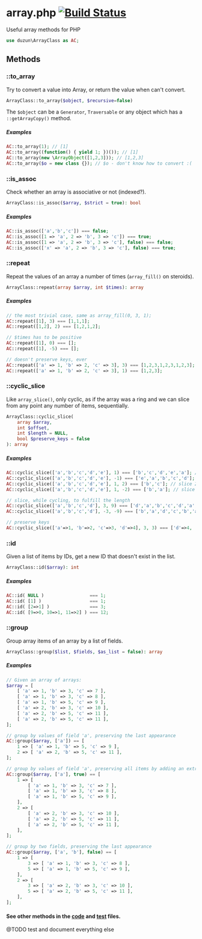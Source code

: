 # array.php [![Build Status](https://travis-ci.org/duzun/array.php.svg?branch=master)](https://travis-ci.org/duzun/array.php)

Useful array methods for PHP

```php
use duzun\ArrayClass as AC;
```

## Methods

### ::to_array

Try to convert a value into Array, or return the value when can't convert.

```php
ArrayClass::to_array($object, $recursive=false)
```

The `$object` can be a `Generator`, `Traversable` or any object which has a `::getArrayCopy()` method.

##### Examples

```php
AC::to_array(1); // [1]
AC::to_array((function() { yield 1; })()); // [1]
AC::to_array(new \ArrayObject([1,2,3])); // [1,2,3]
AC::to_array($o = new class {}); // $o - don't know how to convert :(
```

### ::is_assoc

Check whether an array is associative or not (indexed?).

```php
ArrayClass::is_assoc($array, $strict = true): bool
```

##### Examples

```php
AC::is_assoc(['a','b','c']) === false;
AC::is_assoc([1 => 'a', 2 => 'b', 3 => 'c']) === true;
AC::is_assoc([1 => 'a', 2 => 'b', 3 => 'c'], false) === false;
AC::is_assoc(['x' => 'a', 2 => 'b', 3 => 'c'], false) === true;
```


### ::repeat

Repeat the values of an array a number of times (`array_fill()` on steroids).

```php
ArrayClass::repeat(array $array, int $times): array
```
##### Examples

```php
// the most trivial case, same as array_fill(0, 3, 1);
AC::repeat([1], 3) === [1,1,1];
AC::repeat([1,2], 2) === [1,2,1,2];

// $times has to be positive
AC::repeat([1], 0) === [];
AC::repeat([1], -5) === [];

// doesn't preserve keys, ever
AC::repeat(['a' => 1, 'b' => 2, 'c' => 3], 3) === [1,2,3,1,2,3,1,2,3];
AC::repeat(['a' => 1, 'b' => 2, 'c' => 3], 1) === [1,2,3];
```


### ::cyclic_slice

Like `array_slice()`, only cyclic, as if the array was a ring and we can slice from any point any number of items, sequentially.

```php
ArrayClass::cyclic_slice(
    array $array,
    int $offset,
    int $length = NULL,
    bool $preserve_keys = false
): array
```

##### Examples

```php
AC::cyclic_slice(['a','b','c','d','e'], 1) === ['b','c','d','e','a']; // rotate by 1
AC::cyclic_slice(['a','b','c','d','e'], -1) === ['e','a','b','c','d']; // rotate by -1
AC::cyclic_slice(['a','b','c','d','e'], 1, 2) === ['b','c']; // slice 2 items
AC::cyclic_slice(['a','b','c','d','e'], 1, -2) === ['b','a']; // slice 2 items in reverse

// slice, while cycling, to fulfill the length
AC::cyclic_slice(['a','b','c','d'], 3, 9) === ['d','a','b','c','d','a','b','c','d'];
AC::cyclic_slice(['a','b','c','d'], -3, -9) === ['b','a','d','c','b','a','d','c','b'];

// preserve keys
AC::cyclic_slice(['a'=>1, 'b'=>2, 'c'=>3, 'd'=>4], 3, 3) === ['d'=>4, 'a'=>1, 'b'=>2];
```


### ::id

Given a list of items by IDs, get a new ID that doesn't exist in the list.

```php
ArrayClass::id($array): int
```

##### Examples

```php
AC::id( NULL )                 === 1;
AC::id( [1] )                  === 1;
AC::id( [2=>1] )               === 3;
AC::id( [9=>0, 10=>1, 11=>2] ) === 12;
```


### ::group

Group array items of an array by a list of fields.

```php
ArrayClass::group($list, $fields, $as_list = false): array
```

##### Examples

```php
// Given an array of arrays:
$array = [
    [ 'a' => 1, 'b' => 3, 'c' => 7 ],
    [ 'a' => 1, 'b' => 3, 'c' => 8 ],
    [ 'a' => 1, 'b' => 5, 'c' => 9 ],
    [ 'a' => 2, 'b' => 3, 'c' => 10 ],
    [ 'a' => 2, 'b' => 5, 'c' => 11 ],
    [ 'a' => 2, 'b' => 5, 'c' => 11 ],
];

// group by values of field 'a', preserving the last appearance
AC::group($array, ['a']) == [
    1 => [ 'a' => 1, 'b' => 5, 'c' => 9 ],
    2 => [ 'a' => 2, 'b' => 5, 'c' => 11 ],
];

// group by values of field 'a', preserving all items by adding an extra level of depth.
AC::group($array, ['a'], true) == [
    1 => [
        [ 'a' => 1, 'b' => 3, 'c' => 7 ],
        [ 'a' => 1, 'b' => 3, 'c' => 8 ],
        [ 'a' => 1, 'b' => 5, 'c' => 9 ],
    ],
    2 => [
        [ 'a' => 2, 'b' => 3, 'c' => 10 ],
        [ 'a' => 2, 'b' => 5, 'c' => 11 ],
        [ 'a' => 2, 'b' => 5, 'c' => 11 ],
    ],
];

// group by two fields, preserving the last appearance
AC::group($array, ['a', 'b'], false) == [
    1 => [
        3 => [ 'a' => 1, 'b' => 3, 'c' => 8 ],
        5 => [ 'a' => 1, 'b' => 5, 'c' => 9 ],
    ],
    2 => [
        3 => [ 'a' => 2, 'b' => 3, 'c' => 10 ],
        5 => [ 'a' => 2, 'b' => 5, 'c' => 11 ],
    ],
];
```

#### See other methods in the [code](https://github.com/duzun/array.php/blob/master/ArrayClass.php) and [test](https://github.com/duzun/array.php/blob/master/tests/ArrayClass.Test.php) files.

@TODO test and document everything else
